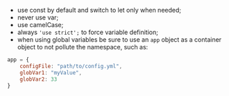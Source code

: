 - use const by default and switch to let only when needed;
- never use var;
- use camelCase;
- always `'use strict';` to force variable definition;
- when using global variables be sure to use an `app` object as a container
  object to not pollute the namespace, such as:
```javascript
app = {
    configFile: "path/to/config.yml",
    globVar1: "myValue",
    globVar2: 33
}
```

